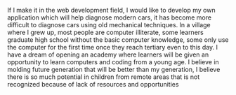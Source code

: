 If I make it in the web development field, I would like to develop my own application which will help diagnose modern cars, it has become more difficult to diagnose cars using old mechanical techniques. In a village where I grew up, most people are computer illiterate, some learners graduate high school without the basic computer knowledge, some only use the computer for the first time once they reach tertiary even to this day. I have a dream of opening an academy where learners will be given an opportunity to learn computers and coding from a young age. I believe in molding future generation that will be better than my generation, I believe there is so much potential in children from remote areas that is not recognized because of lack of resources and opportunities
